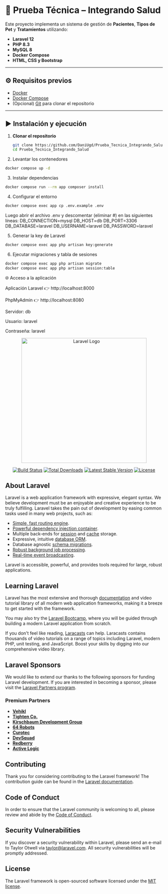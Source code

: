 # 📌 Prueba Técnica – Integrando Salud  

Este proyecto implementa un sistema de gestión de **Pacientes**, **Tipos de Pet** y **Tratamientos** utilizando:  

- **Laravel 12**  
- **PHP 8.3**  
- **MySQL 8**  
- **Docker Compose**  
- **HTML, CSS y Bootstrap**  

---

## ⚙️ Requisitos previos  

- [Docker](https://www.docker.com/)  
- [Docker Compose](https://docs.docker.com/compose/)  
- (Opcional) [Git](https://git-scm.com/) para clonar el repositorio  

---

## ▶️ Instalación y ejecución  

1. **Clonar el repositorio**  
   ```bash
   git clone https://github.com/DaniUgd/Prueba_Tecnica_Integrando_Salud.git
   cd Prueba_Tecnica_Integrando_Salud
2. Levantar los contenedores
 ```bash
docker compose up -d
 ```
3. Instalar dependencias
```bash
docker compose run --rm app composer install
```

4. Configurar el entorno
```bash
docker compose exec app cp .env.example .env
```
Luego abrir el archivo .env y descomentar (eliminar #) en las siguientes líneas:
DB_CONNECTION=mysql
DB_HOST=db
DB_PORT=3306
DB_DATABASE=laravel
DB_USERNAME=laravel
DB_PASSWORD=laravel

5. Generar la key de Laravel
```bash
docker compose exec app php artisan key:generate
```

6. Ejecutar migraciones y tabla de sesiones
```bash
docker compose exec app php artisan migrate
docker compose exec app php artisan session:table
```
🌐 Acceso a la aplicación

Aplicación Laravel 👉 http://localhost:8000

PhpMyAdmin 👉 http://localhost:8080

Servidor: db

Usuario: laravel

Contraseña: laravel


<p align="center"><a href="https://laravel.com" target="_blank"><img src="https://raw.githubusercontent.com/laravel/art/master/logo-lockup/5%20SVG/2%20CMYK/1%20Full%20Color/laravel-logolockup-cmyk-red.svg" width="400" alt="Laravel Logo"></a></p>

<p align="center">
<a href="https://github.com/laravel/framework/actions"><img src="https://github.com/laravel/framework/workflows/tests/badge.svg" alt="Build Status"></a>
<a href="https://packagist.org/packages/laravel/framework"><img src="https://img.shields.io/packagist/dt/laravel/framework" alt="Total Downloads"></a>
<a href="https://packagist.org/packages/laravel/framework"><img src="https://img.shields.io/packagist/v/laravel/framework" alt="Latest Stable Version"></a>
<a href="https://packagist.org/packages/laravel/framework"><img src="https://img.shields.io/packagist/l/laravel/framework" alt="License"></a>
</p>

## About Laravel

Laravel is a web application framework with expressive, elegant syntax. We believe development must be an enjoyable and creative experience to be truly fulfilling. Laravel takes the pain out of development by easing common tasks used in many web projects, such as:

- [Simple, fast routing engine](https://laravel.com/docs/routing).
- [Powerful dependency injection container](https://laravel.com/docs/container).
- Multiple back-ends for [session](https://laravel.com/docs/session) and [cache](https://laravel.com/docs/cache) storage.
- Expressive, intuitive [database ORM](https://laravel.com/docs/eloquent).
- Database agnostic [schema migrations](https://laravel.com/docs/migrations).
- [Robust background job processing](https://laravel.com/docs/queues).
- [Real-time event broadcasting](https://laravel.com/docs/broadcasting).

Laravel is accessible, powerful, and provides tools required for large, robust applications.

## Learning Laravel

Laravel has the most extensive and thorough [documentation](https://laravel.com/docs) and video tutorial library of all modern web application frameworks, making it a breeze to get started with the framework.

You may also try the [Laravel Bootcamp](https://bootcamp.laravel.com), where you will be guided through building a modern Laravel application from scratch.

If you don't feel like reading, [Laracasts](https://laracasts.com) can help. Laracasts contains thousands of video tutorials on a range of topics including Laravel, modern PHP, unit testing, and JavaScript. Boost your skills by digging into our comprehensive video library.

## Laravel Sponsors

We would like to extend our thanks to the following sponsors for funding Laravel development. If you are interested in becoming a sponsor, please visit the [Laravel Partners program](https://partners.laravel.com).

### Premium Partners

- **[Vehikl](https://vehikl.com)**
- **[Tighten Co.](https://tighten.co)**
- **[Kirschbaum Development Group](https://kirschbaumdevelopment.com)**
- **[64 Robots](https://64robots.com)**
- **[Curotec](https://www.curotec.com/services/technologies/laravel)**
- **[DevSquad](https://devsquad.com/hire-laravel-developers)**
- **[Redberry](https://redberry.international/laravel-development)**
- **[Active Logic](https://activelogic.com)**

## Contributing

Thank you for considering contributing to the Laravel framework! The contribution guide can be found in the [Laravel documentation](https://laravel.com/docs/contributions).

## Code of Conduct

In order to ensure that the Laravel community is welcoming to all, please review and abide by the [Code of Conduct](https://laravel.com/docs/contributions#code-of-conduct).

## Security Vulnerabilities

If you discover a security vulnerability within Laravel, please send an e-mail to Taylor Otwell via [taylor@laravel.com](mailto:taylor@laravel.com). All security vulnerabilities will be promptly addressed.

## License

The Laravel framework is open-sourced software licensed under the [MIT license](https://opensource.org/licenses/MIT).
